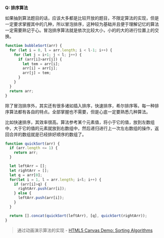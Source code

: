 __Q: 排序算法__

如果抽到算法题目的话，应该大多都是比较开放的题目，不限定算法的实现，但是一定要求掌握其中的几种，所以冒泡排序，这种较为基础并且便于理解记忆的算法一定需要熟记于心。冒泡排序算法就是依次比较大小，小的的大的进行位置上的交换。

```js
function bubbleSort(arr) {
  for (let i = 0, l = arr.length; i < l-1; i++) {
    for (let j = i+1; j < l; j++) {
      if (arr[i]>arr[j]) {
        let tem = arr[i];
        arr[i] = arr[j];
        arr[j] = tem;
      }
    }
  }
  return arr;
}
```

除了冒泡排序外，其实还有很多诸如插入排序，快速排序，希尔排序等。每一种排序算法都有各自的特点。全部掌握也不需要，但是心底一定要熟悉几种算法。

比如快速排序，其效率很高。算法参考某个元素值，将小于它的值，放到左数组中，大于它的值的元素就放到右数组中，然后递归进行上一次左右数组的操作，返回合并的数组就是已经排好顺序的数组了。

```js
function quickSort(arr) {
  if (arr.length <= 1) {
    return arr;
  }

  let leftArr = [];
  let rightArr = [];
  let q = arr[0];
  for(let i = 1, l = arr.length; i<l; i++) {
    if (arr[i]>q) {
      rightArr.push(arr[i]);
    } else {
      leftArr.push(arr[i]);
    }
  }

  return [].concat(quickSort(leftArr), [q], quickSort(rightArr));
}
```

> 通过动画演示算法的实现 - [HTML5 Canvas Demo: Sorting Algorithms](http://math.hws.edu/eck/jsdemo/sortlab.html)
